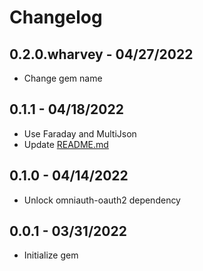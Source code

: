 Changelog
=========

## 0.2.0.wharvey - 04/27/2022
  * Change gem name

## 0.1.1 - 04/18/2022
  * Use Faraday and MultiJson
  * Update [README.md]("./README.md")

## 0.1.0 - 04/14/2022
  * Unlock omniauth-oauth2 dependency

## 0.0.1 - 03/31/2022
  * Initialize gem
